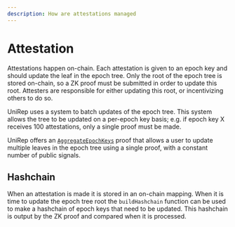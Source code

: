 ```yaml
---
description: How are attestations managed
---
```


# Attestation

Attestations happen on-chain. Each attestation is given to an epoch key and should update the leaf in the epoch tree. Only the root of the epoch tree is stored on-chain, so a ZK proof must be submitted in order to update this root. Attesters are responsible for either updating this root, or incentivizing others to do so.

UniRep uses a system to batch updates of the epoch tree. This system allows the tree to be updated on a per-epoch key basis; e.g. if epoch key X receives 100 attestations, only a single proof must be made.

UniRep offers an [`AggregateEpochKeys`](../circuits-api/circuits#aggregate-epoch-keys-proof) proof that allows a user to update multiple leaves in the epoch tree using a single proof, with a constant number of public signals.

## Hashchain

When an attestation is made it is stored in an on-chain mapping. When it is time to update the epoch tree root the `buildHashchain` function can be used to make a hashchain of epoch keys that need to be updated. This hashchain is output by the ZK proof and compared when it is processed.

<!-- TODO: more detailed descriptions -->
